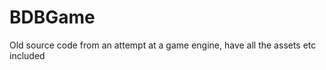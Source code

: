 BDBGame
=======

Old source code from an attempt at a game engine, have all the assets etc included
